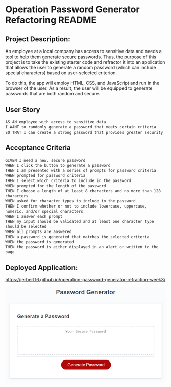 # Operation Password Generator Refactoring README

## Project Description:

An employee at a local company has access to sensitive data and needs a tool to help them generate secure passwords. Thus, the purpose of this project is to take the existing starter code and refractor it into an application that allows the user to generate a random password (which can include special characters) based on user-selected criterion. 

To do this, the app will employ HTML, CSS, and JavaScript and run in the browser of the user. As a result, the user will be equipped to generate passwords that are both random and secure. 

## User Story

```
AS AN employee with access to sensitive data
I WANT to randomly generate a password that meets certain criteria
SO THAT I can create a strong password that provides greater security
```

## Acceptance Criteria

```
GIVEN I need a new, secure password
WHEN I click the button to generate a password
THEN I am presented with a series of prompts for password criteria
WHEN prompted for password criteria
THEN I select which criteria to include in the password
WHEN prompted for the length of the password
THEN I choose a length of at least 8 characters and no more than 128 characters
WHEN asked for character types to include in the password
THEN I confirm whether or not to include lowercase, uppercase, numeric, and/or special characters
WHEN I answer each prompt
THEN my input should be validated and at least one character type should be selected
WHEN all prompts are answered
THEN a password is generated that matches the selected criteria
WHEN the password is generated
THEN the password is either displayed in an alert or written to the page
```
## Deployed Application:

https://jerbert16.github.io/operation-password-generator-refraction-week3/

![Screenshot](./Assets/03-javascript-homework-demo.png)
